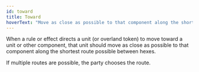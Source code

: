 ```yaml
---
id: toward
title: Toward
hoverText: "Move as close as possible to that component along the shortest route possible between hexes."
---
```


When a rule or effect directs a unit (or overland token) to move toward a unit or other component, that unit should move as close as possible to that component along the shortest route possible between hexes. 

If multiple routes are possible, the party chooses the route.
